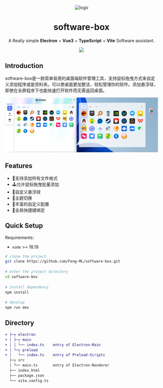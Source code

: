 <p align="center">
  <img alt="logo" width="100" src="./public/favicon.ico" />
</p>
<h1 align="center">software-box</h1>

<p align="center">
  A Really simple <b>Electron</b> + <b>Vue3</b> + <b>TypeScript</b> + <b>Vite</b> Software assistant.
</p>

<p align="center">
  <a href="https://github.com/Feng-ML/software-box/releases/latest">
    <img src="https://img.shields.io/github/v/release/Feng-ML/software-box" />
  </a>
</p>

## Introduction

software-box是一款简单易用的桌面端软件管理工具，支持鼠标拖曳方式来自定义添加程序或是资料夹。可以使桌面更加整洁，轻松管理你的软件。添加悬浮球，即使在全屏程序下也能快速打开软件而无需返回桌面。

![main img](show.png)

## Features

- 🔗支持添加所有文件格式
- 🕹️允许鼠标拖曳批量添加
- 🎈自定义悬浮球
- 🎨主题切换
- 🤖丰富的自定义配置
- 🔑全局快捷键绑定

## Quick Setup

Requirements:

- `node` >= 18.19

```sh
# clone the project
git clone https://github.com/Feng-ML/software-box.git

# enter the project directory
cd software-box

# install dependency
npm install

# develop
npm run dev
```

## Directory

```diff
+ ├─┬ electron
+ │ ├─┬ main
+ │ │ └── index.ts    entry of Electron-Main
+ │ └─┬ preload
+ │   └── index.ts    entry of Preload-Scripts
  ├─┬ src
  │ └── main.ts       entry of Electron-Renderer
  ├── index.html
  ├── package.json
  └── vite.config.ts
```
